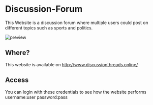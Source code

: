 # Discussion-Forum

This Website is a discussion forum where multiple users could post on different topics such as sports and politics.

<img src="images/screenshot.jpg" alt="preview">

## Where?

This website is available on http://www.discussionthreads.online/
## Access

You can login with these credentials to see how the website performs 
username:user
password:pass

